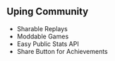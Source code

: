<link rel="stylesheet" href="../style.css">

## Uping Community

- Sharable Replays
- Moddable Games
- Easy Public Stats API
- Share Button for Achievements

